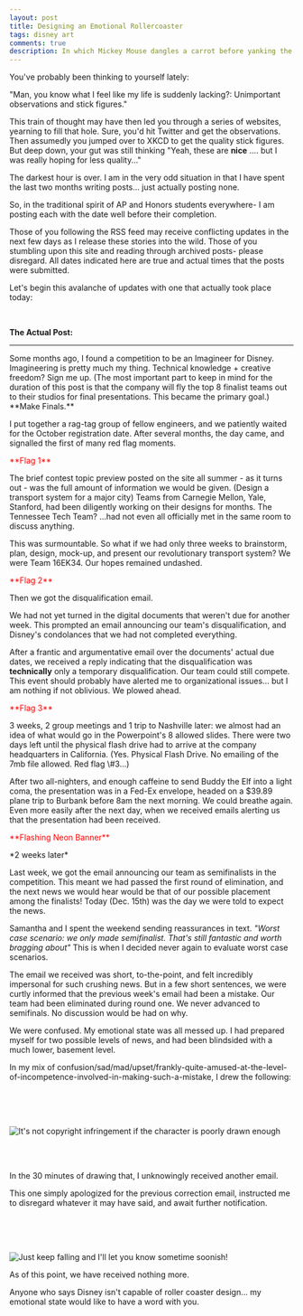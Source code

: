 ```yaml
---
layout: post
title: Designing an Emotional Rollercoaster
tags: disney art
comments: true
description: In which Mickey Mouse dangles a carrot before yanking the rug out.
---
```


You've probably been thinking to yourself lately:

"Man, you know what I feel like my life is suddenly lacking?: Unimportant observations and stick figures."

This train of thought may have then led you through a series of websites, yearning to fill that hole.
Sure, you'd hit Twitter and get the observations. Then assumedly you jumped over to XKCD to get the quality stick figures.
But deep down, your gut was still thinking "Yeah, these are **nice** .... but I was really hoping for less quality..."

The darkest hour is over.
I am in the very odd situation in that I have spent the last two months writing posts... just actually posting none.

So, in the traditional spirit of AP and Honors students everywhere- I am posting each with the date well before their completion.

Those of you following the RSS feed may receive conflicting updates in the next few days as I release these stories into the wild.
Those of you stumbling upon this site and reading through archived posts- please disregard. All dates indicated here are true and actual times that the posts were submitted.

Let's begin this avalanche of updates with one that actually took place today:

<br/>

**The Actual Post:**

<hr>
Some months ago, I found a competition to be an Imagineer for Disney.
Imagineering is pretty much my thing. Technical knowledge + creative freedom? Sign me up.
(The most important part to keep in mind for the duration of this post is that the company will fly the top 8 finalist teams out to their studios for final presentations. This became the primary goal.)
**Make Finals.**

I put together a rag-tag group of fellow engineers, and we patiently waited for the October registration date.
After several months, the day came, and signalled the first of many red flag moments.

<p style="color:red">
**Flag 1**

</p>
The brief contest topic preview posted on the site all summer - as it turns out - was the full amount of information we would be given. (Design a transport system for a major city)
Teams from Carnegie Mellon, Yale, Stanford, had been diligently working on their designs for months.
The Tennessee Tech Team? ...had not even all officially met in the same room to discuss anything.

This was surmountable. So what if we had only three weeks to brainstorm, plan, design, mock-up, and present our revolutionary transport system? We were Team 16EK34. Our hopes remained undashed.

<p style="color:red">
**Flag 2**

</p>
Then we got the disqualification email.

We had not yet turned in the digital documents that weren't due for another week. This prompted an email announcing our team's disqualification, and Disney's condolances that we had not completed everything.

After a frantic and argumentative email over the documents' actual due dates, we received a reply indicating that the disqualification was **technically** only a temporary disqualification. Our team could still compete.
This event should probably have alerted me to organizational issues... but I am nothing if not oblivious. We plowed ahead.

<p style="color:red">
**Flag 3**

</p>
3 weeks, 2 group meetings and 1 trip to Nashville later: we almost had an idea of what would go in the Powerpoint's 8 allowed slides.
There were two days left until the physical flash drive had to arrive at the company headquarters in California. (Yes. Physical Flash Drive. No emailing of the 7mb file allowed. Red flag \#3...)

After two all-nighters, and enough caffeine to send Buddy the Elf into a light coma, the presentation was in a Fed-Ex envelope, headed on a $39.89 plane trip to Burbank before 8am the next morning.
We could breathe again. Even more easily after the next day, when we received emails alerting us that the presentation had been received.

<p style="color:red">
**Flashing Neon Banner**

</p>
*2 weeks later*

Last week, we got the email announcing our team as semifinalists in the competition. This meant we had passed the first round of elimination, and the next news we would hear would be that of our possible placement among the finalists! Today (Dec. 15th) was the day we were told to expect the news.

Samantha and I spent the weekend sending reassurances in text.
*"Worst case scenario: we only made semifinalist. That's still fantastic and worth bragging about"*
This is when I decided never again to evaluate worst case scenarios.

The email we received was short, to-the-point, and felt incredibly impersonal for such crushing news. But in a few short sentences, we were curtly informed that the previous week's email had been a mistake.
Our team had been eliminated during round one.
We never advanced to semifinals.
No discussion would be had on why.

We were confused. My emotional state was all messed up. I had prepared myself for two possible levels of news, and had been blindsided with a much lower, basement level.

In my mix of confusion/sad/mad/upset/frankly-quite-amused-at-the-level-of-incompetence-involved-in-making-such-a-mistake, I drew the following:

<br/>
<br/>
<br/>

![It's not copyright infringement if the character is poorly drawn enough](http://i.imgur.com/3ewlCZM.png "It's not copyright infringement if the character is poorly drawn enough")

<br/>
<br/>

In the 30 minutes of drawing that, I unknowingly received another email.

This one simply apologized for the previous correction email, instructed me to disregard whatever it may have said, and await further notification.

<br/>
<br/>
<br/>

![Just keep falling and I'll let you know sometime soonish!](http://i.imgur.com/mwcFquw.png "Just keep falling and I'll let you know sometime soonish!")

As of this point, we have received nothing more.

Anyone who says Disney isn't capable of roller coaster design... my emotional state would like to have a word with you.
